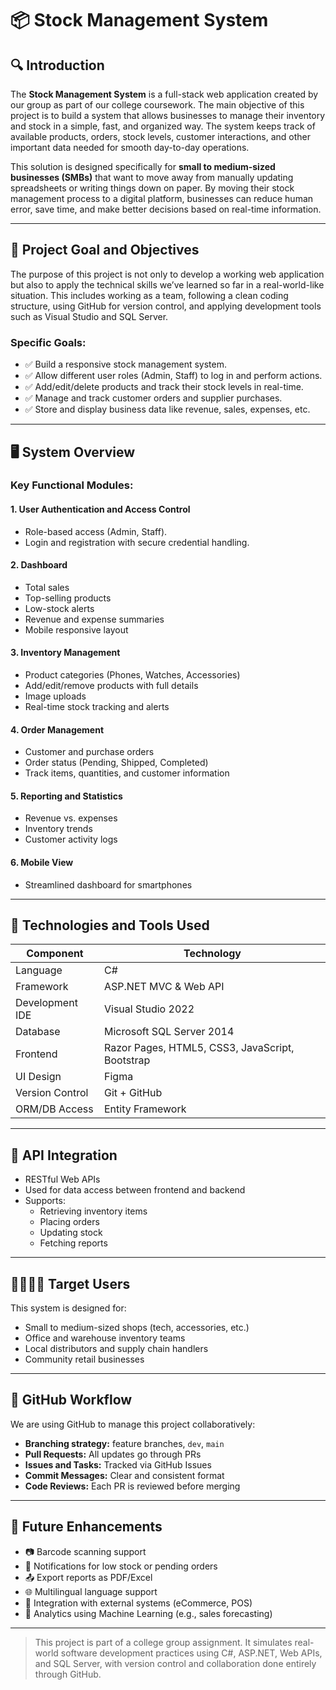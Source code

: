 # 📦 Stock Management System

## 🔍 Introduction

The **Stock Management System** is a full-stack web application created by our group as part of our college coursework. The main objective of this project is to build a system that allows businesses to manage their inventory and stock in a simple, fast, and organized way. The system keeps track of available products, orders, stock levels, customer interactions, and other important data needed for smooth day-to-day operations.

This solution is designed specifically for **small to medium-sized businesses (SMBs)** that want to move away from manually updating spreadsheets or writing things down on paper. By moving their stock management process to a digital platform, businesses can reduce human error, save time, and make better decisions based on real-time information.

---

## 🎯 Project Goal and Objectives

The purpose of this project is not only to develop a working web application but also to apply the technical skills we’ve learned so far in a real-world-like situation. This includes working as a team, following a clean coding structure, using GitHub for version control, and applying development tools such as Visual Studio and SQL Server.

### Specific Goals:
- ✅ Build a responsive stock management system.
- ✅ Allow different user roles (Admin, Staff) to log in and perform actions.
- ✅ Add/edit/delete products and track their stock levels in real-time.
- ✅ Manage and track customer orders and supplier purchases.
- ✅ Store and display business data like revenue, sales, expenses, etc.

---

## 🖥️ System Overview

### Key Functional Modules:

#### 1. User Authentication and Access Control
- Role-based access (Admin, Staff).
- Login and registration with secure credential handling.

#### 2. Dashboard
- Total sales
- Top-selling products
- Low-stock alerts
- Revenue and expense summaries
- Mobile responsive layout

#### 3. Inventory Management
- Product categories (Phones, Watches, Accessories)
- Add/edit/remove products with full details
- Image uploads
- Real-time stock tracking and alerts

#### 4. Order Management
- Customer and purchase orders
- Order status (Pending, Shipped, Completed)
- Track items, quantities, and customer information

#### 5. Reporting and Statistics
- Revenue vs. expenses
- Inventory trends
- Customer activity logs

#### 6. Mobile View
- Streamlined dashboard for smartphones

---

## 🧰 Technologies and Tools Used

| Component         | Technology                            |
|------------------|----------------------------------------|
| Language          | C#                                    |
| Framework         | ASP.NET MVC & Web API                 |
| Development IDE   | Visual Studio 2022                    |
| Database          | Microsoft SQL Server 2014             |
| Frontend          | Razor Pages, HTML5, CSS3, JavaScript, Bootstrap |
| UI Design         | Figma                                 |
| Version Control   | Git + GitHub                          |
| ORM/DB Access     | Entity Framework                      |

---

## 🔗 API Integration

- RESTful Web APIs
- Used for data access between frontend and backend
- Supports:
  - Retrieving inventory items
  - Placing orders
  - Updating stock
  - Fetching reports

---

## 👨‍👩‍👧‍👦 Target Users

This system is designed for:
- Small to medium-sized shops (tech, accessories, etc.)
- Office and warehouse inventory teams
- Local distributors and supply chain handlers
- Community retail businesses

---

## 🔄 GitHub Workflow

We are using GitHub to manage this project collaboratively:
- **Branching strategy:** feature branches, `dev`, `main`
- **Pull Requests:** All updates go through PRs
- **Issues and Tasks:** Tracked via GitHub Issues
- **Commit Messages:** Clear and consistent format
- **Code Reviews:** Each PR is reviewed before merging

---

## 🔮 Future Enhancements

- 📷 Barcode scanning support
- 🔔 Notifications for low stock or pending orders
- 📤 Export reports as PDF/Excel
- 🌐 Multilingual language support
- 📡 Integration with external systems (eCommerce, POS)
- 🧠 Analytics using Machine Learning (e.g., sales forecasting)

---

> This project is part of a college group assignment. It simulates real-world software development practices using C#, ASP.NET, Web APIs, and SQL Server, with version control and collaboration done entirely through GitHub.
